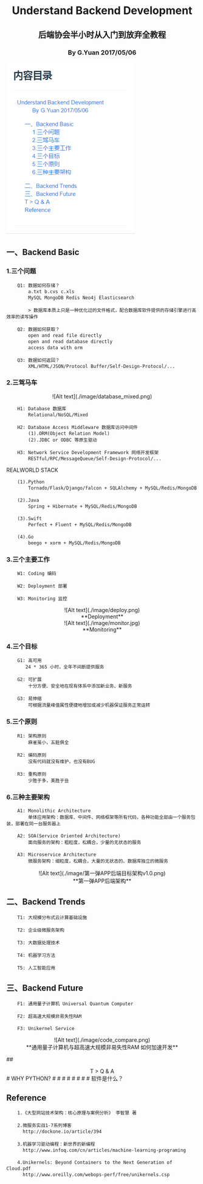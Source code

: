 # <center>Understand Backend Development</center>

## <center>后端协会半小时从入门到放弃全教程</center>

### <center> By G.Yuan 2017/05/06</center>




![Alt text](./image/category.png)




## 一、Backend Basic

### 1.三个问题
        Q1: 数据如何存储？
	        a.txt b.cvs c.xls 
	        MySQL MongoDB Redis Neo4j Elasticsearch
			
			> 数据库本质上只是一种优化过的文件格式，配合数据库软件提供的存储引擎进行高效率的读写操作
        
        Q2: 数据如何获取？
	        open and read file directly
	        open and read database directly
	        access data with orm 

        Q3: 数据如何返回？
	        XML/HTML/JSON/Protocol Buffer/Self-Design-Protocol/...

        
### 2.三驾马车

 <center> ![Alt text](./image/database_mixed.png)</center>
  
        H1: Database 数据库
	        Relational/NoSQL/Mixed
                
        H2: Database Access Middleware 数据库访问中间件
	        (1).ORM(Object Relation Model)
			(2).JDBC or ODBC 等原生驱动
			
        H3: Network Service Development Framework 网络开发框架
	        RESTful/RPC/MessageQueue/Self-Design-Protocol/...

REALWORLD STACK	
        
        (1).Python 
	        Tornado/Flask/Django/falcon + SQLAlchemy + MySQL/Redis/MongoDB

	    (2).Java	
		    Spring + Hibernate + MySQL/Redis/MongoDB
		 
		(3).Swift
			Perfect + Fluent + MySQL/Redis/MongoDB 
		
		(4).Go
			beego + xorm + MySQL/Redis/MongoDB 				        
            
### 3.三个主要工作
        W1: Coding 编码
        
        W2: Deployment 部署

        W3: Monitoring 监控

 <center> ![Alt text](./image/deploy.png)
 </center>
<center> **Deployment** </center>

<center>![Alt text](./image/monitor.jpg)
  </center>
<center> **Monitoring** </center>
       

### 4.三个目标
        G1: 高可用
           24 * 365 小时，全年不间断提供服务
        
        G2: 可扩展
            十分方便、安全地在现有体系中添加新业务、新服务
        
        G3: 易伸缩
            可根据流量峰值属性便捷地增加或减少机器保证服务正常运转
        


### 5.三个原则
        R1: 架构原则
            麻雀虽小，五脏俱全
        
        R2: 编码原则
            没有代码就没有维护，也没有BUG
        
        R3: 重构原则
            少胜于多，美胜于丑
            

### 6.三种主要架构
    
        A1: Monolithic Architecture 
            单体应用架构：数据库、中间件、网络框架等所有代码，各种功能全部由一个服务包装，部署在同一台服务器上
        
        A2: SOA(Service Oriented Architecture) 
            面向服务的架构：粗粒度，松耦合，少量的无状态的服务
        
        A3: Microservice Architecture 
            微服务架构：细粒度，松耦合，大量的无状态的、数据库独立的微服务

<center>![Alt text](./image/第一弹APP后端目标架构v1.0.png)
</center>
 <center> **第一弹APP后端架构**</center>
	   
   
## 二、Backend Trends

        T1: 大规模分布式云计算基础设施
            
        T2: 企业级微服务架构
  
        T3: 大数据处理技术
            
        T4: 机器学习方法
            
        T5: 人工智能应用


## 三、Backend Future
    
        F1: 通用量子计算机 Universal Quantum Computer

        F2: 超高速大规模非易失性RAM 

        F3: Unikernel Service



<center> ![Alt text](./image/code_compare.png)
</center>
<center> **通用量子计算机与超高速大规模非易失性RAM 如何加速开发**</center>


##<center> T  >  Q & A  </center>
	# WHY PYTHON?
	# 
	#
	#
	#
	#
	#
	#
	# 软件是什么？
	

## Reference
	
```
	1.《大型网站技术架构：核心原理与案例分析》 李智慧 著
	
	2.微服务实战1-7系列博客
	  http://dockone.io/article/394
	
	3.机器学习驱动编程：新世界的新编程
	  http://www.infoq.com/cn/articles/machine-learning-programing

	4.Unikernels: Beyond Containers to the Next Generation of Cloud.pdf
	  http://www.oreilly.com/webops-perf/free/unikernels.csp
	    
```















































































































































































































































































































































































































































































































































































































































































































